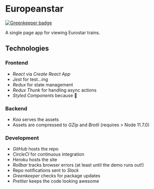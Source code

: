 # Europeanstar

[![Greenkeeper badge](https://badges.greenkeeper.io/adrianblynch/europeanstar.svg)](https://greenkeeper.io/)

A single page app for viewing Eurostar trains.

## Technologies

### Frontend
- *React* via *Create React App*
- *Jest* for test...ing
- *Redux* for state management
- *Redux Thunk* for handling async actions
- *Styled Components* because 💅

### Backend
- *Koa* serves the assets
- Assets are compressed to *GZip* and *Brotli* (requires > Node 11.7.0)

### Development
- *GitHub* hosts the repo
- *CircleCI* for continuous integration 
- *Heroku* hosts the site
- *Rollbar* tracks browser errors (at least until the demo runs out!)
- Repo notifications sent to *Slack*
- *Greenkeeper* checks for package updates
- *Prettier* keeps the code looking awesome
